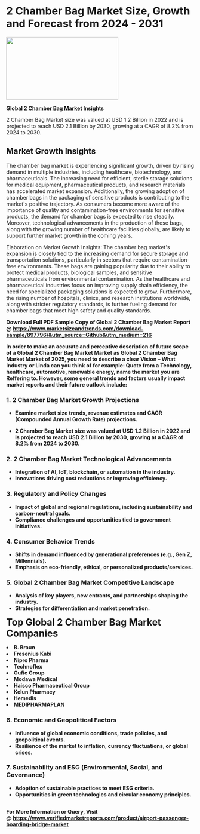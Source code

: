 <H1>2 Chamber Bag Market Size, Growth and Forecast from 2024 - 2031</H1><img class="aligncenter size-medium wp-image-584254" src="https://thirdeyenews.in/wp-content/uploads/2024/09/Global-Market-Research-300x168.jpeg" alt="" width="300" height="168" /><p><strong>Global&nbsp;<a href="https://www.marketsizeandtrends.com/download-sample/897796/&amp;utm_source=Github&utm_medium=216">2 Chamber Bag Market</a> Insights</strong></p><p>2 Chamber Bag Market size was valued at USD 1.2 Billion in 2022 and is projected to reach USD 2.1 Billion by 2030, growing at a CAGR of 8.2% from 2024 to 2030.</p><p><h2>Market Growth Insights</h2> <p>The chamber bag market is experiencing significant growth, driven by rising demand in multiple industries, including healthcare, biotechnology, and pharmaceuticals. The increasing need for efficient, sterile storage solutions for medical equipment, pharmaceutical products, and research materials has accelerated market expansion. Additionally, the growing adoption of chamber bags in the packaging of sensitive products is contributing to the market's positive trajectory. As consumers become more aware of the importance of quality and contamination-free environments for sensitive products, the demand for chamber bags is expected to rise steadily. Moreover, technological advancements in the production of these bags, along with the growing number of healthcare facilities globally, are likely to support further market growth in the coming years.</p> <p><strong></strong></p> <p>Elaboration on Market Growth Insights: The chamber bag market's expansion is closely tied to the increasing demand for secure storage and transportation solutions, particularly in sectors that require contamination-free environments. These bags are gaining popularity due to their ability to protect medical products, biological samples, and sensitive pharmaceuticals from environmental contamination. As the healthcare and pharmaceutical industries focus on improving supply chain efficiency, the need for specialized packaging solutions is expected to grow. Furthermore, the rising number of hospitals, clinics, and research institutions worldwide, along with stricter regulatory standards, is further fueling demand for chamber bags that meet high safety and quality standards.</p> <p><strong></p><p><span class=""><strong>Download Full PDF Sample Copy of Global 2 Chamber Bag Market Report</strong> @ <a href="https://www.marketsizeandtrends.com/download-sample/897796/&amp;utm_source=Github&utm_medium=216" target="_blank">https://www.marketsizeandtrends.com/download-sample/897796/&amp;utm_source=Github&utm_medium=216</a></span></p><p>In order to make an accurate and perceptive description of future scope of a Global&nbsp;2 Chamber Bag Market Market as Global&nbsp;2 Chamber Bag Market Market of 2025, you need to describe a clear Vision &ndash; What Industry or Linda can you think of for example: Quote from a Technology, healthcare, automotive, renewable energy, name the market you are Reffering to. However, some general trends and factors usually impact market reports and their future outlook include:</p><h3>1.&nbsp;<strong>2 Chamber Bag Market Growth Projections</strong></h3><ul><li>Examine market size trends, revenue estimates and CAGR (Compounded Annual Growth Rate) projections.</li><li><p>2 Chamber Bag Market size was valued at USD 1.2 Billion in 2022 and is projected to reach USD 2.1 Billion by 2030, growing at a CAGR of 8.2% from 2024 to 2030.</p></li></ul><h3>2.&nbsp;<strong>2 Chamber Bag Market Technological Advancements</strong></h3><ul><li>Integration of AI, IoT, blockchain, or automation in the industry.</li><li>Innovations driving cost reductions or improving efficiency.</li></ul><h3>3.&nbsp;<strong>Regulatory and Policy Changes</strong></h3><ul><li>Impact of global and regional regulations, including sustainability and carbon-neutral goals.</li><li>Compliance challenges and opportunities tied to government initiatives.</li></ul><h3>4.&nbsp;<strong>Consumer Behavior Trends</strong></h3><ul><li>Shifts in demand influenced by generational preferences (e.g., Gen Z, Millennials).</li><li>Emphasis on eco-friendly, ethical, or personalized products/services.</li></ul><h3>5.&nbsp;<strong>Global 2 Chamber Bag Market Competitive Landscape</strong></h3><ul><li>Analysis of key players, new entrants, and partnerships shaping the industry.</li><li>Strategies for differentiation and market penetration.</li></ul><p data-pm-slice="1 1 []"><span style="color: inherit; font-family: inherit; font-size: 25px;">Top Global 2 Chamber Bag Market Companies</span></p><div class="" data-test-id=""><p><li>B. Braun</li><li> Fresenius Kabi</li><li> Nipro Pharma</li><li> Technoflex</li><li> Gufic Group</li><li> Modawa Medical</li><li> Haisco Pharmaceutical Group</li><li> Kelun Pharmacy</li><li> Hemedis</li><li> MEDIPHARMAPLAN</li></p></div><h3>6.&nbsp;<strong>Economic and Geopolitical Factors</strong></h3><ul><li>Influence of global economic conditions, trade policies, and geopolitical events.</li><li>Resilience of the market to inflation, currency fluctuations, or global crises.</li></ul><h3>7.&nbsp;<strong>Sustainability and ESG (Environmental, Social, and Governance)</strong></h3><ul><li>Adoption of sustainable practices to meet ESG criteria.</li><li>Opportunities in green technologies and circular economy principles.</li></ul><h2><strong style="font-size: 14px;">For More Information or Query, Visit @&nbsp;</strong><a style="background-color: #ffffff; font-size: 14px;" href="https://www.marketsizeandtrends.com/report/2-chamber-bag-market/" target="_blank">https://www.verifiedmarketreports.com/product/airport-passenger-boarding-bridge-market</a></h2>
